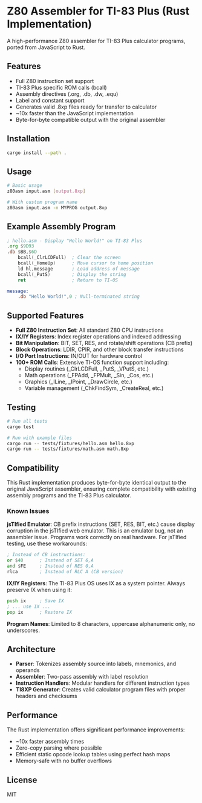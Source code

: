 # Z80 Assembler for TI-83 Plus (Rust Implementation)

A high-performance Z80 assembler for TI-83 Plus calculator programs, ported from JavaScript to Rust.

## Features

- Full Z80 instruction set support
- TI-83 Plus specific ROM calls (bcall)
- Assembly directives (.org, .db, .dw, .equ)
- Label and constant support
- Generates valid .8xp files ready for transfer to calculator
- ~10x faster than the JavaScript implementation
- Byte-for-byte compatible output with the original assembler

## Installation

```bash
cargo install --path .
```

## Usage

```bash
# Basic usage
z80asm input.asm [output.8xp]

# With custom program name
z80asm input.asm -n MYPROG output.8xp
```

## Example Assembly Program

```asm
; hello.asm - Display "Hello World!" on TI-83 Plus
.org $9D93
.db $BB,$6D
    bcall(_ClrLCDFull)  ; Clear the screen
    bcall(_HomeUp)      ; Move cursor to home position
    ld hl,message       ; Load address of message
    bcall(_PutS)        ; Display the string
    ret                 ; Return to TI-OS

message:
    .db "Hello World!",0 ; Null-terminated string
```

## Supported Features

- **Full Z80 Instruction Set**: All standard Z80 CPU instructions
- **IX/IY Registers**: Index register operations and indexed addressing
- **Bit Manipulation**: BIT, SET, RES, and rotate/shift operations (CB prefix)
- **Block Operations**: LDIR, CPIR, and other block transfer instructions
- **I/O Port Instructions**: IN/OUT for hardware control
- **100+ ROM Calls**: Extensive TI-OS function support including:
  - Display routines (_ClrLCDFull, _PutS, _VPutS, etc.)
  - Math operations (_FPAdd, _FPMult, _Sin, _Cos, etc.)
  - Graphics (_ILine, _IPoint, _DrawCircle, etc.)
  - Variable management (_ChkFindSym, _CreateReal, etc.)

## Testing

```bash
# Run all tests
cargo test

# Run with example files
cargo run -- tests/fixtures/hello.asm hello.8xp
cargo run -- tests/fixtures/math.asm math.8xp
```

## Compatibility

This Rust implementation produces byte-for-byte identical output to the original JavaScript assembler, ensuring complete compatibility with existing assembly programs and the TI-83 Plus calculator.

### Known Issues

**jsTIfied Emulator**: CB prefix instructions (SET, RES, BIT, etc.) cause display corruption in the jsTIfied web emulator. This is an emulator bug, not an assembler issue. Programs work correctly on real hardware. For jsTIfied testing, use these workarounds:

```asm
; Instead of CB instructions:
or $40      ; Instead of SET 6,A
and $FE     ; Instead of RES 0,A  
rlca        ; Instead of RLC A (CB version)
```

**IX/IY Registers**: The TI-83 Plus OS uses IX as a system pointer. Always preserve IX when using it:

```asm
push ix     ; Save IX
; ... use IX ...
pop ix      ; Restore IX
```

**Program Names**: Limited to 8 characters, uppercase alphanumeric only, no underscores.

## Architecture

- **Parser**: Tokenizes assembly source into labels, mnemonics, and operands
- **Assembler**: Two-pass assembly with label resolution
- **Instruction Handlers**: Modular handlers for different instruction types
- **TI8XP Generator**: Creates valid calculator program files with proper headers and checksums

## Performance

The Rust implementation offers significant performance improvements:
- ~10x faster assembly times
- Zero-copy parsing where possible
- Efficient static opcode lookup tables using perfect hash maps
- Memory-safe with no buffer overflows

## License

MIT